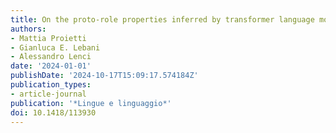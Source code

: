 ```yaml
---
title: On the proto-role properties inferred by transformer language models
authors:
- Mattia Proietti
- Gianluca E. Lebani
- Alessandro Lenci
date: '2024-01-01'
publishDate: '2024-10-17T15:09:17.574184Z'
publication_types:
- article-journal
publication: '*Lingue e linguaggio*'
doi: 10.1418/113930
---
```

